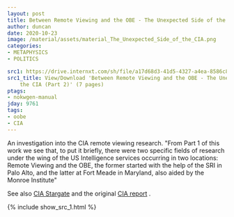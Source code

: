 ```yaml
---
layout: post
title: Between Remote Viewing and the OBE - The Unexpected Side of the CIA (Part 2)
author: duncan
date: 2020-10-23
image: /material/assets/material_The_Unexpected_Side_of_the_CIA.png
categories:
- METAPHYSICS
- POLITICS

src1: https://drive.internxt.com/sh/file/a17d68d3-41d5-4327-a4ea-8586c83e70ea/2bad866e6989519411db1d25e47c3649b00e2a8ebfbab426bbc63ad34a714d54
src1_title: View/Download 'Between Remote Viewing and the OBE - The Unexpected Side of
    the CIA (Part 2)' (7 pages)
ptags:
- nokwgen-manual
jday: 9761
tags:
- oobe
- CIA
---
```


An investigation into the CIA remote viewing research. "From Part 1 of this work we see that, to put it briefly, there were two specific fields of research under the wing of the US Intelligence services occurring in two locations: Remote Viewing and the OBE, the former started with the help of the SRI in Palo Alto, and the latter at Fort Meade in Maryland, also aided by the Monroe Institute"

<!--more-->

See also [CIA Stargate](/videos/CIA-stargate.html) and the original [CIA report](/material/material_CIA-page25.html) .

{% include show_src_1.html %}


